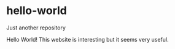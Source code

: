# hello-world
Just another repository

Hello World!
This website is interesting but it seems very useful.
